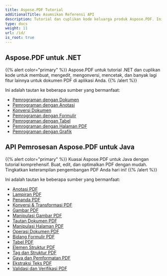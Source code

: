 ```yaml
---
title: Aspose.PDF Tutorial
additionalTitle: Asumsikan Referensi API
description: Tutorial dan cuplikan kode keluarga produk Aspose.PDF. Ini mencakup tutorial dasar dan lanjutan penggunaan Aspose.PDF.
type: docs
weight: 11
url: /id/
is_root: true
---
```


## Aspose.PDF untuk .NET
{{% alert color="primary" %}}
Aspose.PDF untuk tutorial .NET dan cuplikan kode untuk membuat, mengedit, mengonversi, mencetak, dan banyak lagi fitur lainnya untuk dokumen PDF di aplikasi Anda. 
{{% /alert %}}

Ini adalah tautan ke beberapa sumber yang bermanfaat:
- [Pemrograman dengan Dokumen](./net/programming-with-document/)
- [Pemrograman dengan Anotasi](./net/annotations/)  
- [Konversi Dokumen](./net/document-conversion/)
- [Pemrograman dengan Formulir](./net/programming-with-forms/)
- [Pemrograman dengan Tabel](./net/programming-with-tables/) 
- [Pemrograman dengan Halaman PDF](./net/programming-with-pdf-pages/)
- [Pemrograman dengan Grafik](./net/programming-with-graphs/)
 
## API Pemrosesan Aspose.PDF untuk Java
{{% alert color="primary" %}}
Kuasai Aspose.PDF untuk Java dengan tutorial komprehensif. Buat, edit, dan optimalkan PDF dengan mudah. Tingkatkan keterampilan pengembangan PDF Anda hari ini!
{{% /alert %}}

Ini adalah tautan ke beberapa sumber yang bermanfaat:
- [Anotasi PDF](./java/pdf-annotations/)
- [Lampiran PDF](./java/pdf-attachments/)
- [Penanda PDF](./java/pdf-bookmarks/)
- [Konversi & Transformasi PDF](./java/pdf-conversion-transformation/)
- [Gambar PDF](./java/pdf-images/)
- [Manipulasi Gambar PDF](./java/pdf-image-manipulation/)
- [Tautan Dokumen PDF](./java/pdf-document-links/)
- [Manipulasi Halaman PDF](./java/pdf-page-manipulation/)
- [Operasi Dokumen PDF](./java/pdf-document-operations/)
- [Bidang Formulir PDF](./java/pdf-form-fields/)
- [Tabel PDF](./java/pdf-tables/)
- [Elemen Struktur PDF](./java/pdf-structure-elements/)
- [Tag dan Struktur PDF](./java/pdf-tags-and-structure/)
- [Gaya dan Pemformatan PDF](./java/pdf-styles-and-formatting/)
- [Ekstraksi Teks PDF](./java/pdf-text-extraction/)
- [Validasi dan Verifikasi PDF](./java/pdf-validation-and-verification/)

